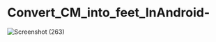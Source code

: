 # Convert_CM_into_feet_InAndroid-
![Screenshot (263)](https://user-images.githubusercontent.com/61753161/100445595-5d828680-30d3-11eb-9688-036a3a660e6e.png)
